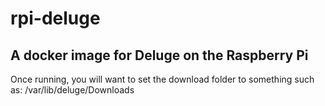 # rpi-deluge
## A docker image for Deluge on the Raspberry Pi

Once running, you will want to set the download folder to something such as: /var/lib/deluge/Downloads
